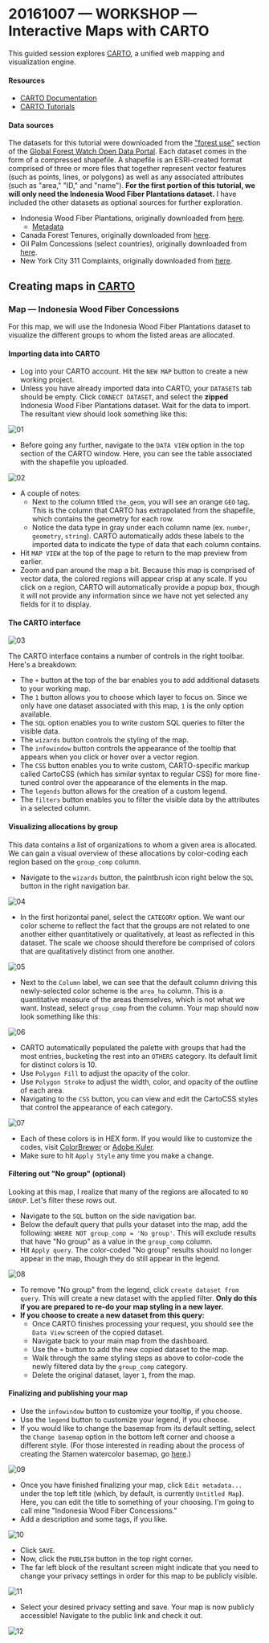 # 20161007 &mdash; WORKSHOP &mdash; Interactive Maps with CARTO

This guided session explores [CARTO](https://carto.com/), a unified web mapping and visualization engine.

#### Resources

* [CARTO Documentation](https://carto.com/docs/)
* [CARTO Tutorials](https://carto.com/docs/tutorials/)

#### Data sources

The datasets for this tutorial were downloaded from the ["forest use"](http://data.globalforestwatch.org/datasets?keyword=forest%20use) section of the [Global Forest Watch Open Data Portal](http://data.globalforestwatch.org/). Each dataset comes in the form of a compressed shapefile. A shapefile is an ESRI-created format comprised of three or more files that together represent vector features (such as points, lines, or polygons) as well as any associated attributes (such as "area," "ID," and "name"). **For the first portion of this tutorial, we will only need the Indonesia Wood Fiber Plantations dataset.** I have included the other datasets as optional sources for further exploration.

* Indonesia Wood Fiber Plantations, originally downloaded from [here](http://data.globalforestwatch.org/datasets/05c3a7ee17df4f69bf3c4f974a8bece9_0).
	* [Metadata](http://data.globalforestwatch.org/datasets/05c3a7ee17df4f69bf3c4f974a8bece9_0?uiTab=metadata)
* Canada Forest Tenures, originally downloaded from [here](http://data.globalforestwatch.org/datasets/44bbf06379f545daa149ee7b237b9e18_1).
* Oil Palm Concessions (select countries), originally downloaded from [here](http://data.globalforestwatch.org/datasets/20398d4dc36e47bd92b559786670f270_1).
* New York City 311 Complaints, originally downloaded from [here](https://data.cityofnewyork.us/Social-Services/311-Service-Requests/fvrb-kbbt).

## Creating maps in [CARTO](https://carto.com/)

### Map &mdash; Indonesia Wood Fiber Concessions

For this map, we will use the Indonesia Wood Fiber Plantations dataset to visualize the different groups to whom the listed areas are allocated. 

#### Importing data into CARTO

* Log into your CARTO account. Hit the `NEW MAP` button to create a new working project.
* Unless you have already imported data into CARTO, your `DATASETS` tab should be empty. Click `CONNECT DATASET`, and select the **zipped** Indonesia Wood Fiber Plantations dataset. Wait for the data to import. The resultant view should look something like this:

![01](https://github.com/emilyfuhrman/map-club/blob/master/2016_Fall/Session_03/Images/01_Map_View.png)

* Before going any further, navigate to the `DATA VIEW` option in the top section of the CARTO window. Here, you can see the table associated with the shapefile you uploaded.

![02](https://github.com/emilyfuhrman/map-club/blob/master/2016_Fall/Session_03/Images/02_Data_View.png)

* A couple of notes:
	* Next to the column titled `the_geom`, you will see an orange `GEO` tag. This is the column that CARTO has extrapolated from the shapefile, which contains the geometry for each row. 
	* Notice the data type in gray under each column name (ex. `number`, `geometry`, `string`). CARTO automatically adds these labels to the imported data to indicate the type of data that each column contains. 
* Hit `MAP VIEW` at the top of the page to return to the map preview from earlier. 
* Zoom and pan around the map a bit. Because this map is comprised of vector data, the colored regions will appear crisp at any scale. If you click on a region, CARTO will automatically provide a popup box, though it will not provide any information since we have not yet selected any fields for it to display.

#### The CARTO interface

![03](https://github.com/emilyfuhrman/map-club/blob/master/2016_Fall/Session_03/Images/03_Interface.png)

The CARTO interface contains a number of controls in the right toolbar. Here's a breakdown:

* The `+` button at the top of the bar enables you to add additional datasets to your working map.
* The `1` button allows you to choose which layer to focus on. Since we only have one dataset associated with this map, `1` is the only option available.
* The `SQL` option enables you to write custom SQL queries to filter the visible data.
* The `wizards` button controls the styling of the map.
* The `infowindow` button controls the appearance of the tooltip that appears when you click or hover over a vector region.
* The `CSS` button enables you to write custom, CARTO-specific markup called CartoCSS (which has similar syntax to regular CSS) for more fine-tuned control over the appearance of the elements in the map.
* The `legends` button allows for the creation of a custom legend.
* The `filters` button enables you to filter the visible data by the attributes in a selected column. 

#### Visualizing allocations by group

This data contains a list of organizations to whom a given area is allocated. We can gain a visual overview of these allocations by color-coding each region based on the `group_comp` column.

* Navigate to the `wizards` button, the paintbrush icon right below the `SQL` button in the right navigation bar.

![04](https://github.com/emilyfuhrman/map-club/blob/master/2016_Fall/Session_03/Images/04_Wizards.png)

* In the first horizontal panel, select the `CATEGORY` option. We want our color scheme to reflect the fact that the groups are not related to one another either quantitatively or qualitatively, at least as reflected in this dataset. The scale we choose should therefore be comprised of colors that are qualitatively distinct from one another.

![05](https://github.com/emilyfuhrman/map-club/blob/master/2016_Fall/Session_03/Images/05_Wizards_Category.png)

* Next to the `Column` label, we can see that the default column driving this newly-selected color scheme is the `area_ha` column. This is a quantitative measure of the areas themselves, which is not what we want. Instead, select `group_comp` from the column. Your map should now look something like this:

![06](https://github.com/emilyfuhrman/map-club/blob/master/2016_Fall/Session_03/Images/06_Colorized.png)

* CARTO automatically populated the palette with groups that had the most entries, bucketing the rest into an `OTHERS` category. Its default limit for distinct colors is 10. 
* Use `Polygon Fill` to adjust the opacity of the color.
* Use `Polygon Stroke` to adjust the width, color, and opacity of the outline of each area. 
* Navigating to the `CSS` button, you can view and edit the CartoCSS styles that control the appearance of each category.

![07](https://github.com/emilyfuhrman/map-club/blob/master/2016_Fall/Session_03/Images/07_CartoCSS.png)

* Each of these colors is in HEX form. If you would like to customize the codes, visit [ColorBrewer](http://colorbrewer2.org/) or [Adobe Kuler](https://color.adobe.com/). 
* Make sure to hit `Apply Style` any time you make a change. 

#### Filtering out "No group" (optional)

Looking at this map, I realize that many of the regions are allocated to `NO GROUP`. Let's filter these rows out.

* Navigate to the `SQL` button on the side navigation bar.
* Below the default query that pulls your dataset into the map, add the following: `WHERE NOT group_comp = 'No group'`. This will exclude results that have "No group" as a value in the `group_comp` column.
* Hit `Apply query`. The color-coded "No group" results should no longer appear in the map, though they do still appear in the legend.

![08](https://github.com/emilyfuhrman/map-club/blob/master/2016_Fall/Session_03/Images/08_SQL.png)

* To remove "No group" from the legend, click `create dataset from query`. This will create a new dataset with the applied filter. **Only do this if you are prepared to re-do your map styling in a new layer.** 
* **If you choose to create a new dataset from this query:**
	* Once CARTO finishes processing your request, you should see the `Data View` screen of the copied dataset.
	* Navigate back to your main map from the dashboard.
	* Use the `+` button to add the new copied dataset to the map.
	* Walk through the same styling steps as above to color-code the newly filtered data by the `group_comp` category.
	* Delete the original dataset, layer `1`, from the map.

#### Finalizing and publishing your map

* Use the `infowindow` button to customize your tooltip, if you choose.
* Use the `legend` button to customize your legend, if you choose.
* If you would like to change the basemap from its default setting, select the `Change basemap` option in the bottom left corner and choose a different style. (For those interested in reading about the process of creating the Stamen watercolor basemap, go [here](http://content.stamen.com/watercolor_process).)

![09](https://github.com/emilyfuhrman/map-club/blob/master/2016_Fall/Session_03/Images/09_Basemap_Untitled.png)

* Once you have finished finalizing your map, click `Edit metadata...` under the top left title (which, by default, is currently `Untitled Map`). Here, you can edit the title to something of your choosing. I'm going to call mine "Indonesia Wood Fiber Concessions."
* Add a description and some tags, if you like. 

![10](https://github.com/emilyfuhrman/map-club/blob/master/2016_Fall/Session_03/Images/10_Metadata.png)

* Click `SAVE`.
* Now, click the `PUBLISH` button in the top right corner. 
* The far left block of the resultant screen might indicate that you need to change your privacy settings in order for this map to be publicly visible. 

![11](https://github.com/emilyfuhrman/map-club/blob/master/2016_Fall/Session_03/Images/11_Publish_Map_Window.png)

* Select your desired privacy setting and save. Your map is now publicly accessible! Navigate to the public link and check it out. 

![12](https://github.com/emilyfuhrman/map-club/blob/master/2016_Fall/Session_03/Images/12_Final.png)
